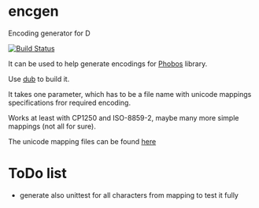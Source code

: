 # encgen
Encoding generator for D

[![Build Status](https://travis-ci.org/tchaloupka/encgen.svg?branch=master)](https://travis-ci.org/tchaloupka/encgen)

It can be used to help generate encodings for [Phobos](https://github.com/D-Programming-Language/phobos/blob/master/std/encoding.d) library.

Use [dub](https://github.com/D-Programming-Language/dub) to build it.

It takes one parameter, which has to be a file name with unicode mappings specifications fror required encoding.

Works at least with CP1250 and ISO-8859-2, maybe many more simple mappings (not all for sure).

The unicode mapping files can be found [here](http://ftp.unicode.org/Public/MAPPINGS/)

# ToDo list
- generate also unittest for all characters from mapping to test it fully
